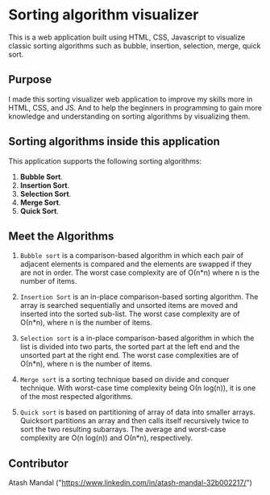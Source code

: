 # Sorting algorithm visualizer

This is a web application built using HTML, CSS, Javascript to visualize classic sorting algorithms such as bubble, insertion, selection, merge, quick sort.

## Purpose

I made this sorting visualizer web application to improve my skills more in
HTML, CSS, and JS. And to help the beginners in programming to gain more knowledge and understanding on sorting algorithms by visualizing them.

## Sorting algorithms inside this application

This application supports the following sorting algorithms:

1. **Bubble Sort**.
2. **Insertion Sort**.
3. **Selection Sort**.
4. **Merge Sort**.
5. **Quick Sort**.

## Meet the Algorithms

1. `Bubble sort` is a comparison-based algorithm in which each pair of adjacent elements is compared and the elements are swapped if they are not in order. The worst case complexity are of Ο(n*n) where n is the number of items.

2. `Insertion Sort` is an in-place comparison-based sorting algorithm. The array is searched sequentially and unsorted items are moved and inserted into the sorted sub-list. The worst case complexity are of Ο(n*n), where n is the number of items.

3. `Selection sort` is a in-place comparison-based algorithm in which the list is divided into two parts, the sorted part at the left end and the unsorted part at the right end. The worst case complexities are of Ο(n*n), where n is the number of items.

4. `Merge sort` is a sorting technique based on divide and conquer technique. With worst-case time complexity being Ο(n log(n)), it is one of the most respected algorithms.

5. `Quick sort` is based on partitioning of array of data into smaller arrays. Quicksort partitions an array and then calls itself recursively twice to sort the two resulting subarrays. The average and worst-case complexity are O(n log(n)) and Ο(n*n), respectively.


## Contributor

Atash Mandal ("https://www.linkedin.com/in/atash-mandal-32b002217/")
